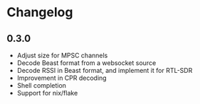 # Changelog

## 0.3.0

- Adjust size for MPSC channels
- Decode Beast format from a websocket source
- Decode RSSI in Beast format, and implement it for RTL-SDR
- Improvement in CPR decoding
- Shell completion
- Support for nix/flake
